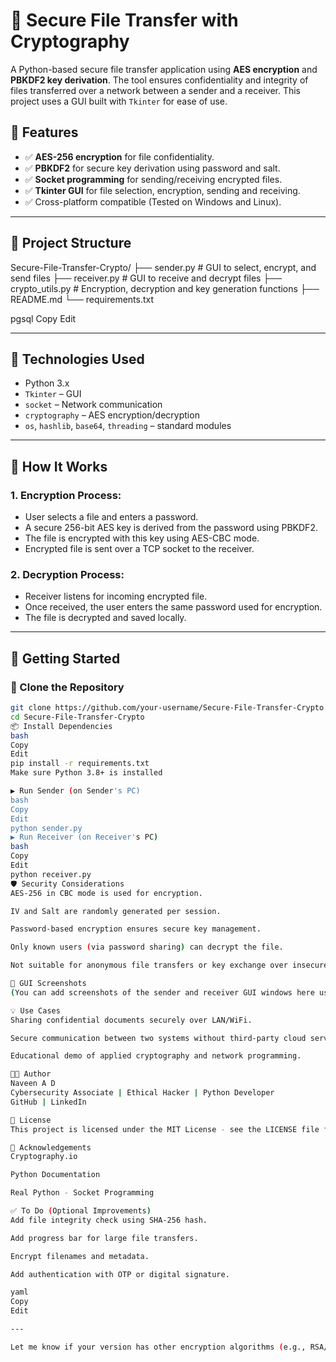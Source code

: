 # 🔐 Secure File Transfer with Cryptography

A Python-based secure file transfer application using **AES encryption** and **PBKDF2 key derivation**. The tool ensures confidentiality and integrity of files transferred over a network between a sender and a receiver. This project uses a GUI built with `Tkinter` for ease of use.

## 📌 Features

- ✅ **AES-256 encryption** for file confidentiality.
- ✅ **PBKDF2** for secure key derivation using password and salt.
- ✅ **Socket programming** for sending/receiving encrypted files.
- ✅ **Tkinter GUI** for file selection, encryption, sending and receiving.
- ✅ Cross-platform compatible (Tested on Windows and Linux).

---

## 📂 Project Structure

Secure-File-Transfer-Crypto/
├── sender.py # GUI to select, encrypt, and send files
├── receiver.py # GUI to receive and decrypt files
├── crypto_utils.py # Encryption, decryption and key generation functions
├── README.md
└── requirements.txt

pgsql
Copy
Edit

---

## 🔧 Technologies Used

- Python 3.x
- `Tkinter` – GUI
- `socket` – Network communication
- `cryptography` – AES encryption/decryption
- `os`, `hashlib`, `base64`, `threading` – standard modules

---

## 🧠 How It Works

### 1. **Encryption Process**:
- User selects a file and enters a password.
- A secure 256-bit AES key is derived from the password using PBKDF2.
- The file is encrypted with this key using AES-CBC mode.
- Encrypted file is sent over a TCP socket to the receiver.

### 2. **Decryption Process**:
- Receiver listens for incoming encrypted file.
- Once received, the user enters the same password used for encryption.
- The file is decrypted and saved locally.

---

## 🚀 Getting Started

### 🔽 Clone the Repository

```bash
git clone https://github.com/your-username/Secure-File-Transfer-Crypto.git
cd Secure-File-Transfer-Crypto
📦 Install Dependencies
bash
Copy
Edit
pip install -r requirements.txt
Make sure Python 3.8+ is installed

▶️ Run Sender (on Sender's PC)
bash
Copy
Edit
python sender.py
▶️ Run Receiver (on Receiver's PC)
bash
Copy
Edit
python receiver.py
🛡️ Security Considerations
AES-256 in CBC mode is used for encryption.

IV and Salt are randomly generated per session.

Password-based encryption ensures secure key management.

Only known users (via password sharing) can decrypt the file.

Not suitable for anonymous file transfers or key exchange over insecure channels.

📸 GUI Screenshots
(You can add screenshots of the sender and receiver GUI windows here using image links)

💡 Use Cases
Sharing confidential documents securely over LAN/WiFi.

Secure communication between two systems without third-party cloud services.

Educational demo of applied cryptography and network programming.

👨‍💻 Author
Naveen A D
Cybersecurity Associate | Ethical Hacker | Python Developer
GitHub | LinkedIn

📜 License
This project is licensed under the MIT License - see the LICENSE file for details.

🙌 Acknowledgements
Cryptography.io

Python Documentation

Real Python - Socket Programming

✅ To Do (Optional Improvements)
Add file integrity check using SHA-256 hash.

Add progress bar for large file transfers.

Encrypt filenames and metadata.

Add authentication with OTP or digital signature.

yaml
Copy
Edit

---

Let me know if your version has other encryption algorithms (e.g., RSA/AES hybrid), command-line interface, or if it's a web app — I’ll tailor it accordingly.
